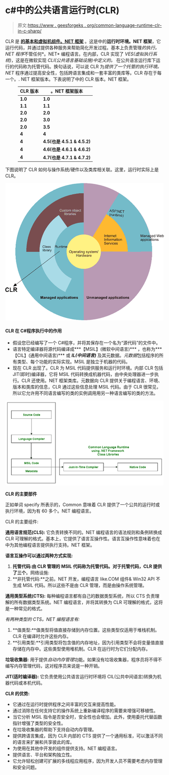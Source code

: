 # c#中的公共语言运行时(CLR)

> 原文:[https://www . geesforgeks . org/common-language-runtime-clr-in-c-sharp/](https://www.geeksforgeeks.org/common-language-runtime-clr-in-c-sharp/)

CLR 是 [**的基本和虚拟机组件。NET 框架**](https://www.geeksforgeeks.org/c-net-framework-basic-architecture-component-stack/) 。这是中的**运行时环境。NET 框架**，它运行代码，并通过提供各种服务来帮助简化开发过程。基本上负责管理*的执行。NET 程序*不管任何*。NET* 编程语言。在内部，CLR 实现了 *VES(虚拟执行系统)*，这是在微软实现 *CLI(公共语言基础设施)中定义的。*
在公共语言运行库下运行的代码称为托管代码。换句话说，可以说 CLR 为*提供了一个托管的执行环境。NET* 程序通过提高安全性，包括跨语言集成和一套丰富的类库等。CLR 存在于每一个。. NET 框架版本。下表说明了中的 CLR 版本。NET 框架。

<figure class="table">

| CLR 版本 | 。NET 框架版本 |
| --- | --- |
| **1.0** | **1.0** |
| **1.1** | **1.1** |
| **2.0** | **2.0** |
| **2.0** | **3.0** |
| **2.0** | **3.5** |
| **4** | **4** |
| **4** | **4.5(也是 4.5.1 & 4.5.2)** |
| **4** | **4.6(也是 4.6.1 & 4.6.2)** |
| **4** | **4.7(也是 4.7.1 & 4.7.2)** |

</figure>

下图说明了 CLR 如何与操作系统/硬件以及类库相关联。这里，运行时实际上是 CLR。

![](img/22efbdb00e380630ba5e77641cc567ab.png)

#### CLR 在 C#程序执行中的作用

*   假设您已经编写了一个 C#程序，并将其保存在一个名为“源代码”的文件中。
*   语言特定编译器将源代码编译成***【MSIL】(微软中间语言)*** ，也称为***【CIL】(通用中间语言)*** 或 ***IL(中间语言)*** 及其元数据。*元数据*包括程序的所有类型、每个功能的实际实现。MSIL 是独立于机器的代码。
*   现在 CLR 出现了。CLR 为 MSIL 代码提供服务和运行时环境。内部 CLR 包括 JIT(即时)编译器，它将 MSIL 代码转换成机器代码，由中央处理器进一步执行。CLR 还使用。NET 框架类库。元数据向 CLR 提供关于编程语言、环境、版本和类库的信息，CLR 通过这些信息处理 MSIL 代码。由于 CLR 很常见，所以它允许用不同语言编写的类的实例调用用另一种语言编写的类的方法。

![](img/2410762b44e419938f1d1fdc1b84b08a.png)

**CLR 的主要部件**

正如单词 specify 所表示的，Common 意味着 CLR 提供了一个公共的运行时或执行环境，因为有 60 多个。NET 编程语言。

CLR 的主要组件:

**通用语言规范(CLS):**
它负责转换不同的。NET 编程语言的语法规则和条例转换成 CLR 可理解的格式。基本上，它提供了语言互操作性。语言互操作性意味着也在中为其他编程语言提供执行支持。NET 框架。

**语言互操作可以通过两种方式实现:**

1.  **托管代码:**由 CLR 管理的 MSIL 代码称为托管代码。对于托管代码，CLR 提供了**三个**。网络设施:
2.  **非托管代码:**之前。NET 开发，编程语言 like.COM 组件& Win32 API 不生成 MSIL 代码。所以这些不是由 CLR 管理，而是由操作系统管理。

**通用类型系统(CTS):**
每种编程语言都有自己的数据类型系统，所以 CTS 负责理解的所有数据类型系统。NET 编程语言，并将其转换为 CLR 可理解的格式，这将是一种常见的格式。

*有两种类型的 CTS。NET 编程语言有:*

1.  **值类型:**值类型将值直接存储到内存位置。这些类型仅适用于堆栈机制。CLR 在编译时允许这些内存。
2.  **引用类型:**引用类型将包含值的内存地址，因为引用类型不会将变量值直接存储在内存中。这些类型使用堆机制。CLR 在运行时为它们分配内存。

**垃圾收集器:**
用于提供*自动内存管理*功能。如果没有垃圾收集器，程序员将不得不编写内存管理代码，这对程序员来说是一种开销。

**JIT(适时编译器):**
它负责使用公共语言运行时环境将 CIL(公共中间语言)转换为机器代码或本机代码。

**CLR 的优势:**

*   它通过在运行时提供程序之间丰富的交互来提高性能。
*   通过消除在任何支持它的操作系统上重新编译程序的需要来增强可移植性。
*   当它分析 MSIL 指令是否安全时，安全性也会增加。此外，使用委托代替函数指针增强了类型的安全性。
*   在垃圾收集器的帮助下支持自动内存管理。
*   提供跨语言集成，因为 CLR 内部的 CTS 提供了一个通用标准，可以激活不同的语言来扩展和共享彼此的库。
*   为使用在其他中开发的组件提供支持。NET 编程语言。
*   提供语言、平台和架构独立性。
*   它允许轻松创建可扩展的多线程应用程序，因为开发人员不需要考虑内存管理和安全问题。